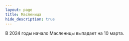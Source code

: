 ```yaml
---
layout: page
title: Масленицa
hide_description: true
---
```


В 2024 годы начало Масленицы выпадает на 10 марта. 



